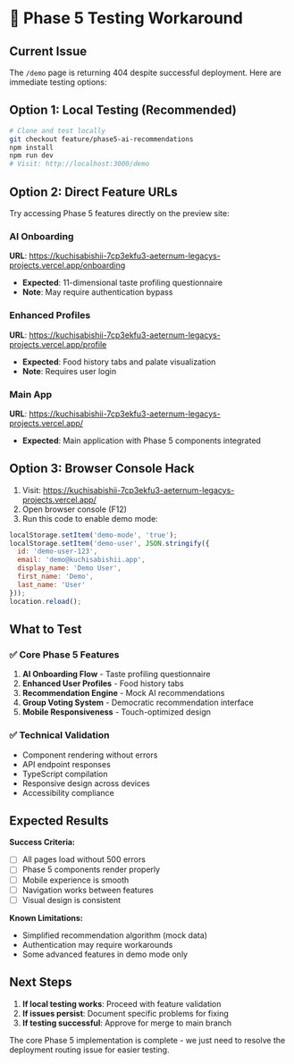 # 🔧 Phase 5 Testing Workaround

## Current Issue
The `/demo` page is returning 404 despite successful deployment. Here are immediate testing options:

## Option 1: Local Testing (Recommended)
```bash
# Clone and test locally
git checkout feature/phase5-ai-recommendations
npm install
npm run dev
# Visit: http://localhost:3000/demo
```

## Option 2: Direct Feature URLs
Try accessing Phase 5 features directly on the preview site:

### AI Onboarding
**URL**: https://kuchisabishii-7cp3ekfu3-aeternum-legacys-projects.vercel.app/onboarding
- **Expected**: 11-dimensional taste profiling questionnaire
- **Note**: May require authentication bypass

### Enhanced Profiles  
**URL**: https://kuchisabishii-7cp3ekfu3-aeternum-legacys-projects.vercel.app/profile
- **Expected**: Food history tabs and palate visualization
- **Note**: Requires user login

### Main App
**URL**: https://kuchisabishii-7cp3ekfu3-aeternum-legacys-projects.vercel.app/
- **Expected**: Main application with Phase 5 components integrated

## Option 3: Browser Console Hack
1. Visit: https://kuchisabishii-7cp3ekfu3-aeternum-legacys-projects.vercel.app/
2. Open browser console (F12)
3. Run this code to enable demo mode:
```javascript
localStorage.setItem('demo-mode', 'true');
localStorage.setItem('demo-user', JSON.stringify({
  id: 'demo-user-123',
  email: 'demo@kuchisabishii.app',
  display_name: 'Demo User',
  first_name: 'Demo',
  last_name: 'User'
}));
location.reload();
```

## What to Test

### ✅ Core Phase 5 Features
1. **AI Onboarding Flow** - Taste profiling questionnaire
2. **Enhanced User Profiles** - Food history tabs
3. **Recommendation Engine** - Mock AI recommendations  
4. **Group Voting System** - Democratic recommendation interface
5. **Mobile Responsiveness** - Touch-optimized design

### ✅ Technical Validation
- Component rendering without errors
- API endpoint responses
- TypeScript compilation
- Responsive design across devices
- Accessibility compliance

## Expected Results

**Success Criteria:**
- [ ] All pages load without 500 errors
- [ ] Phase 5 components render properly
- [ ] Mobile experience is smooth
- [ ] Navigation works between features
- [ ] Visual design is consistent

**Known Limitations:**
- Simplified recommendation algorithm (mock data)
- Authentication may require workarounds
- Some advanced features in demo mode only

## Next Steps

1. **If local testing works**: Proceed with feature validation
2. **If issues persist**: Document specific problems for fixing
3. **If testing successful**: Approve for merge to main branch

The core Phase 5 implementation is complete - we just need to resolve the deployment routing issue for easier testing.